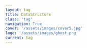 ```yaml
---
layout: tag
title: DataStructure
class: 'tag'
navigation: True
cover: '/assets/images/cover5.jpg'
logo: '/assets/images/ghost.png'
current: tag
---
```

